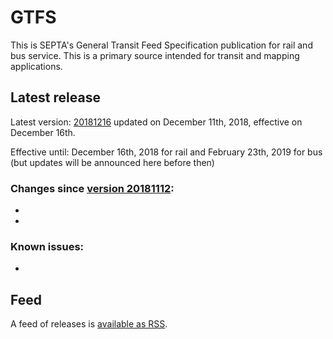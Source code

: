 # GTFS

This is SEPTA's General Transit Feed Specification publication for rail and bus service. This is a primary source intended for transit and mapping applications.

## Latest release

Latest version: [20181216](https://github.com/septadev/GTFS/releases/tag/v201812160) updated on December 11th, 2018, effective on December 16th.

Effective until: December 16th, 2018 for rail and February 23th, 2019 for bus (but updates will be announced here before then)

### Changes since [version 20181112](https://github.com/septadev/GTFS/releases/tag/v201811120): 
 
*   
*   

### Known issues:

* 

## Feed

A feed of releases is [available as RSS](https://github.com/septadev/GTFS/releases.atom).

